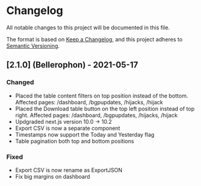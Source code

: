 # Changelog

All notable changes to this project will be documented in this file.

The format is based on [Keep a Changelog](https://keepachangelog.com/en/1.0.0/),
and this project adheres to [Semantic Versioning](https://semver.org/spec/v2.0.0.html).

## [2.1.0] (Bellerophon) - 2021-05-17

### Changed

- Placed the table content filters on top position instead of the bottom. Affected pages: /dashboard, /bgpupdates, /hijacks, /hijack
- Placed the Download table button on the top left position instead of top right. Affected pages: /dashboard, /bgpupdates, /hijacks, /hijack
- Updgraded next.js version 10.0 -> 10.2
- Export CSV is now a separate component
- Timestamps now support the Today and Yesterday flag
- Table pagination both top and bottom positions

### Fixed

- Export CSV is now rename as ExportJSON
- Fix big margins on dashboard
